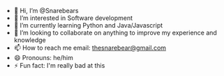 - 👋 Hi, I’m @Snarebears
- 👀 I’m interested in Software development
- 🌱 I’m currently learning Python and Java/Javascript
- 💞️ I’m looking to collaborate on anything to improve my experience and knowledge
- 📫 How to reach me email: thesnarebear@gmail.com
- 😄 Pronouns: he/him
- ⚡ Fun fact: I'm really bad at this

<!---
Snarebears/Snarebears is a ✨ special ✨ repository because its `README.md` (this file) appears on your GitHub profile.
You can click the Preview link to take a look at your changes.
--->
